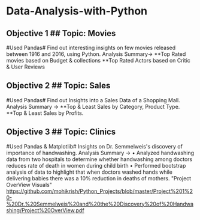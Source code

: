 # Data-Analysis-with-Python

## Objective 1 ## Topic: Movies  ##
#Used Pandas#
Find out interesting insights on few movies released between 1916 and 2016, using Python.
Analysis Summary->
**Top Rated movies based on Budget & collections 
**Top Rated Actors based on Critic & User Reviews

## Objective 2 ## Topic: Sales ##
#Used Pandas#
Find out Insights into a Sales Data of a Shopping Mall. 
Analysis Summary ->
**Top & Least Sales by Category, Product Type.
**Top & Least Sales by Profits.

## Objective 3 ## Topic: Clinics ##
#Used Pandas & Matplotlib#
Insights on Dr. Semmelweis's discovery of importance of handwashing.
Analysis Summary ->
• Analyzed handwashing data from two hospitals to determine whether handwashing among doctors reduces rate of death in women during child birth 
• Performed bootstrap analysis of data to highlight that when doctors washed hands while delivering babies there was a 10% reduction in deaths of mothers. 
"Project OverView Visuals"
https://github.com/mohikrish/Python_Projects/blob/master/Project%201%20-%20Dr.%20Semmelweis%20and%20the%20Discovery%20of%20Handwashing/Project%20OverView.pdf

